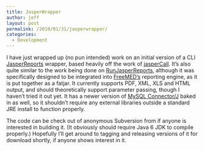 ```yaml
---
title: JasperWrapper
author: jeff
layout: post
permalink: /2010/01/31/jasperwrapper/
categories:
  - Development
---
```


I have just wrapped up (no pun intended) work on an initial version of a CLI [JasperReports][1] wrapper, based heavily off the work of [jasperCall][2]. It’s also quite similar to the work being done on [RunJasperReports][3], although it was specifically designed to be integrated into [FreeMED’s][4] reporting engine, as it is put together as a fatjar. It currently supports PDF, XML, XLS and HTML output, and should theoretically support parameter passing, though I haven’t tried it out yet. It has a newer version of [MySQL Connector/J][5] baked in as well, so it shouldn’t require any external libraries outside a standard JRE install to function properly.

 [1]: http://jasperforge.org/projects/jasperreports
 [2]: http://jasperforge.org/plugins/project/project_home.php?group_id=97
 [3]: http://code.google.com/p/runjasperreports/
 [4]: http://freemedsoftware.org/
 [5]: http://www.mysql.com/products/connector/

The code can be check out of anonymous Subversion from  if anyone is interested in building it. (It obviously should require Java 6 JDK to compile properly.) Hopefully I’ll get around to tagging and releasing versions of it for download shortly, if anyone shows interest in it.
